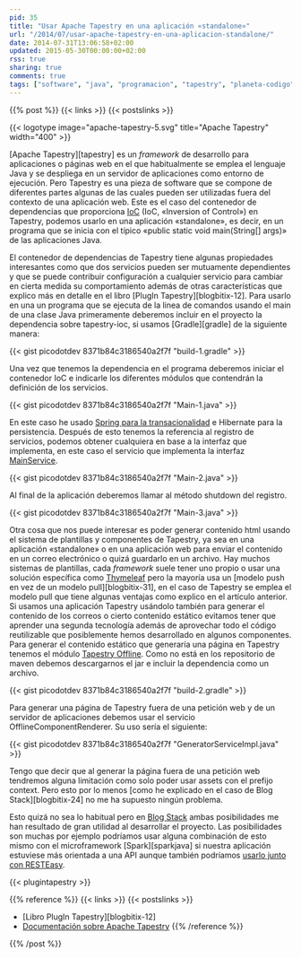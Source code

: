 ```yaml
---
pid: 35
title: "Usar Apache Tapestry en una aplicación «standalone»"
url: "/2014/07/usar-apache-tapestry-en-una-aplicacion-standalone/"
date: 2014-07-31T13:06:58+02:00
updated: 2015-05-30T00:00:00+02:00
rss: true
sharing: true
comments: true
tags: ["software", "java", "programacion", "tapestry", "planeta-codigo", "blog-stack"]
---
```


{{% post %}}
{{< links >}}
{{< postslinks >}}

{{< logotype image="apache-tapestry-5.svg" title="Apache Tapestry" width="400" >}}

[Apache Tapestry][tapestry] es un _framework_ de desarrollo para aplicaciones o páginas web en el que habitualmente se emplea el lenguaje Java y se despliega en un servidor de aplicaciones como entorno de ejecución. Pero Tapestry es una pieza de software que se compone de diferentes partes algunas de las cuales pueden ser utilizadas fuera del contexto de una aplicación web. Este es el caso del contenedor de dependencias que proporciona [IoC](https://en.wikipedia.org/wiki/Inversion_of_control) (IoC, «Inversion of Control») en Tapestry, podemos usarlo en una aplicación «standalone», es decir, en un programa que se inicia con el típico «public static void main(String[] args)» de las aplicaciones Java.

El contenedor de dependencias de Tapestry tiene algunas propiedades interesantes como que dos servicios pueden ser mutuamente dependientes y que se puede contribuir configuración a cualquier servicio para cambiar en cierta medida su comportamiento además de otras características que explico más en detalle en el libro [PlugIn Tapestry][blogbitix-12]. Para usarlo en una un programa que se ejecuta de la linea de comandos usando el main de una clase Java primeramente deberemos incluir en el proyecto la dependencia sobre tapestry-ioc, si usamos [Gradle][gradle] de la siguiente manera:

{{< gist picodotdev 8371b84c3186540a2f7f "build-1.gradle" >}}

Una vez que tenemos la dependencia en el programa deberemos iniciar el contenedor IoC e indicarle los diferentes módulos que contendrán la definición de los servicios.

{{< gist picodotdev 8371b84c3186540a2f7f "Main-1.java" >}}

En este caso he usado [Spring para la transacionalidad](http://elblogdepicodev.blogspot.com.es/2013/11/integracion-y-transacciones-con-spring.html) e Hibernate para la persistencia. Después de esto tenemos la referencia al registro de servicios, podemos obtener cualquiera en base a la interfaz que implementa, en este caso el servicio que implementa la interfaz [MainService](https://github.com/picodotdev/blog-stack/blob/master/src/main/java/info/blogstack/services/MainService.java).

{{< gist picodotdev 8371b84c3186540a2f7f "Main-2.java" >}}

Al final de la aplicación deberemos llamar al método shutdown del registro.

{{< gist picodotdev 8371b84c3186540a2f7f "Main-3.java" >}}

Otra cosa que nos puede interesar es poder generar contenido html usando el sistema de plantillas y componentes de Tapestry, ya sea en una aplicación «standalone» o en una aplicación web para enviar el contenido en un correo electrónico o quizá guardarlo en un archivo. Hay muchos sistemas de plantillas, cada _framework_ suele tener uno propio o usar una solución específica como [Thymeleaf](http://www.thymeleaf.org/) pero la mayoría usa un [modelo push en vez de un modelo pull][blogbitix-31], en el caso de Tapestry se emplea el modelo pull que tiene algunas ventajas como explico en el artículo anterior. Si usamos una aplicación Tapestry usándolo también para generar el contenido de los correos o cierto contenido estático evitamos tener que aprender una segunda tecnología además de aprovechar todo el código reutilizable que posiblemente hemos desarrollado en algunos componentes. Para generar el contenido estático que generaría una página en Tapestry tenemos el módulo [Tapestry Offline](https://github.com/uklance/tapestry-offline). Como no está en los repositorio de maven debemos descargarnos el jar e incluir la dependencia como un archivo.

{{< gist picodotdev 8371b84c3186540a2f7f "build-2.gradle" >}}

Para generar una página de Tapestry fuera de una petición web y de un servidor de aplicaciones debemos usar el servicio OfflineComponentRenderer. Su uso sería el siguiente:

{{< gist picodotdev 8371b84c3186540a2f7f "GeneratorServiceImpl.java" >}}

Tengo que decir que al generar la página fuera de una petición web tendremos alguna limitación como solo poder usar assets con el prefijo context. Pero esto por lo menos [como he explicado en el caso de Blog Stack][blogbitix-24] no me ha supuesto ningún problema.

Esto quizá no sea lo habitual pero en [Blog Stack](http://www.blogstack.info/) ambas posibilidades me han resultado de gran utilidad al desarrollar el proyecto. Las posibilidades son muchas por ejemplo podríamos usar alguna combinación de esto mismo con el microframework [Spark][sparkjava] si nuestra aplicación estuviese más orientada a una API aunque también podríamos [usarlo junto con RESTEasy](http://elblogdepicodev.blogspot.com.es/2013/03/integracion-tapestry-con-resteasy.htm.html).

{{< plugintapestry >}}

{{% reference %}}
{{< links >}}
{{< postslinks >}}
* [Libro PlugIn Tapestry][blogbitix-12]
* [Documentación sobre Apache Tapestry](http://elblogdepicodev.blogspot.com.es/2010/05/documentacion-sobre-apache-tapestry.html)
{{% /reference %}}

{{% /post %}}
